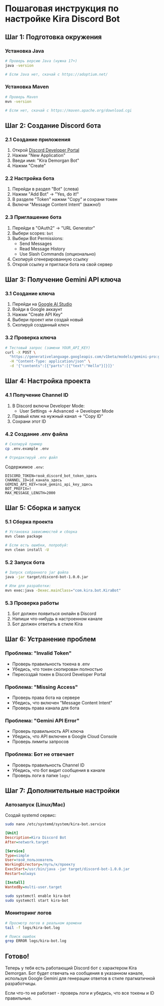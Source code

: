 # Пошаговая инструкция по настройке Kira Discord Bot

## Шаг 1: Подготовка окружения

### Установка Java
```bash
# Проверь версию Java (нужна 17+)
java -version

# Если Java нет, скачай с https://adoptium.net/
```

### Установка Maven
```bash
# Проверь Maven
mvn -version

# Если нет, скачай с https://maven.apache.org/download.cgi
```

## Шаг 2: Создание Discord бота

### 2.1 Создание приложения
1. Открой [Discord Developer Portal](https://discord.com/developers/applications)
2. Нажми "New Application"
3. Введи имя: "Kira Demorgan Bot"
4. Нажми "Create"

### 2.2 Настройка бота
1. Перейди в раздел "Bot" (слева)
2. Нажми "Add Bot" → "Yes, do it!"
3. В разделе "Token" нажми "Copy" и сохрани токен
4. Включи "Message Content Intent" (важно!)

### 2.3 Приглашение бота
1. Перейди в "OAuth2" → "URL Generator"
2. Выбери scopes: `bot`
3. Выбери Bot Permissions:
   - Send Messages
   - Read Message History
   - Use Slash Commands (опционально)
4. Скопируй сгенерированную ссылку
5. Открой ссылку и пригласи бота на свой сервер

## Шаг 3: Получение Gemini API ключа

### 3.1 Создание ключа
1. Перейди на [Google AI Studio](https://makersuite.google.com/app/apikey)
2. Войди в Google аккаунт
3. Нажми "Create API Key"
4. Выбери проект или создай новый
5. Скопируй созданный ключ

### 3.2 Проверка ключа
```bash
# Тестовый запрос (замени YOUR_API_KEY)
curl -X POST \
  "https://generativelanguage.googleapis.com/v1beta/models/gemini-pro:generateContent?key=YOUR_API_KEY" \
  -H "Content-Type: application/json" \
  -d '{"contents":[{"parts":[{"text":"Hello"}]}]}'
```

## Шаг 4: Настройка проекта

### 4.1 Получение Channel ID
1. В Discord включи Developer Mode:
   - User Settings → Advanced → Developer Mode
2. Правый клик на нужный канал → "Copy ID"
3. Сохрани этот ID

### 4.2 Создание .env файла
```bash
# Скопируй пример
cp .env.example .env

# Отредактируй .env файл
```

Содержимое `.env`:
```env
DISCORD_TOKEN=твой_discord_bot_token_здесь
CHANNEL_ID=id_канала_здесь
GEMINI_API_KEY=твой_gemini_api_key_здесь
BOT_PREFIX=!
MAX_MESSAGE_LENGTH=2000
```

## Шаг 5: Сборка и запуск

### 5.1 Сборка проекта
```bash
# Установка зависимостей и сборка
mvn clean package

# Если есть ошибки, попробуй:
mvn clean install -U
```

### 5.2 Запуск бота
```bash
# Запуск собранного jar файла
java -jar target/discord-bot-1.0.0.jar

# Или для разработки:
mvn exec:java -Dexec.mainClass="com.kira.bot.KiraBot"
```

### 5.3 Проверка работы
1. Бот должен появиться онлайн в Discord
2. Напиши что-нибудь в настроенном канале
3. Бот должен ответить в стиле Kira

## Шаг 6: Устранение проблем

### Проблема: "Invalid Token"
- Проверь правильность токена в .env
- Убедись, что токен скопирован полностью
- Пересоздай токен в Discord Developer Portal

### Проблема: "Missing Access"
- Проверь права бота на сервере
- Убедись, что включен "Message Content Intent"
- Проверь права канала для бота

### Проблема: "Gemini API Error"
- Проверь правильность API ключа
- Убедись, что API включен в Google Cloud Console
- Проверь лимиты запросов

### Проблема: Бот не отвечает
- Проверь правильность Channel ID
- Убедись, что бот видит сообщения в канале
- Проверь логи в папке `logs/`

## Шаг 7: Дополнительные настройки

### Автозапуск (Linux/Mac)
Создай systemd сервис:
```bash
sudo nano /etc/systemd/system/kira-bot.service
```

```ini
[Unit]
Description=Kira Discord Bot
After=network.target

[Service]
Type=simple
User=твой_пользователь
WorkingDirectory=/путь/к/проекту
ExecStart=/usr/bin/java -jar target/discord-bot-1.0.0.jar
Restart=always

[Install]
WantedBy=multi-user.target
```

```bash
sudo systemctl enable kira-bot
sudo systemctl start kira-bot
```

### Мониторинг логов
```bash
# Просмотр логов в реальном времени
tail -f logs/kira-bot.log

# Поиск ошибок
grep ERROR logs/kira-bot.log
```

## Готово!

Теперь у тебя есть работающий Discord бот с характером Kira Demorgan. Бот будет отвечать на сообщения в указанном канале, используя Google Gemini для генерации ответов в стиле прагматичной разработчицы.

Если что-то не работает - проверь логи и убедись, что все токены и ID правильные.